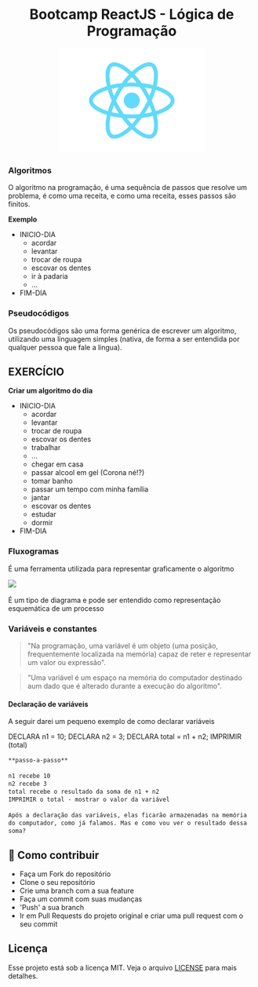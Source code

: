 <h1 align="center">Bootcamp ReactJS - Lógica de Programação</h1>

<p align="center">
  <img src="https://raw.githubusercontent.com/oricardos/bootcamp-react-dio/master/logo-react.png" width="300" heigth="300">
</p>


<h3>Algoritmos</h3> 
<p>O algoritmo na programação, é uma sequência de passos que resolve um problema, é como uma receita, e como uma receita, esses passos são finitos.</p>

__Exemplo__

- INICIO-DIA
    - acordar
    - levantar
    - trocar de roupa
    - escovar os dentes
    - ir à padaria
    - ...
- FIM-DIA

<h3>Pseudocódigos</h3>
<p>
    Os pseudocódigos são uma forma genérica de escrever um algoritmo, utilizando uma linguagem simples (nativa, de forma a ser entendida por qualquer pessoa que fale a lingua).
</p>

## **EXERCÍCIO**
**Criar um algoritmo do dia**
- INICIO-DIA
    - acordar
    - levantar
    - trocar de roupa
    - escovar os dentes
    - trabalhar
    - ...
    - chegar em casa
    - passar alcool em gel (Corona né!?)
    - tomar banho
    - passar um tempo com minha família
    - jantar
    - escovar os dentes
    - estudar
    - dormir
- FIM-DIA

<h3>Fluxogramas</h3>
<p>
    É uma ferramenta utilizada para representar graficamente o algoritmo
</p> 

<img src="https://upload.wikimedia.org/wikipedia/commons/a/aa/Fluxogranma02.gif" width="300" heigth="300">

<p>
    É um tipo de diagrama e pode ser entendido como representação esquemática de um processo
</p>

<h3>Variáveis e constantes</h3>

> "Na programação, uma variável é um objeto (uma posição, frequentemente localizada na memória) capaz de reter e representar um valor ou expressão".

> "Uma variável é um espaço na memória do computador destinado aum dado que é alterado durante a execução do algoritmo".  

<h4>Declaração de variáveis</h4>
<p>
    A seguir darei um pequeno exemplo de como declarar variáveis
</p>

<p>
    DECLARA n1 = 10;
    DECLARA n2 = 3;
    DECLARA total = n1 + n2; 
    IMPRIMIR (total)

    **passo-a-passo**

    n1 recebe 10
    n2 recebe 3
    total recebe o resultado da soma de n1 + n2
    IMPRIMIR o total - mostrar o valor da variável

    Após a declaração das variáveis, elas ficarão armazenadas na memória do computador, como já falamos. Mas e como vou ver o resultado dessa soma?
</p>


## :link: Como contribuir 

- Faça um Fork do repositório
- Clone o seu repositório
- Crie uma branch com a sua feature
- Faça um commit com suas mudanças
- 'Push' a sua branch
- Ir em Pull Requests do projeto original e criar uma pull request com o seu commit

## Licença 

Esse projeto está sob a licença MIT. Veja o arquivo [LICENSE](LICENSE) para mais detalhes.
